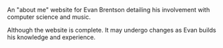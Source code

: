An "about me" website for Evan Brentson detailing his involvement with computer science and music.

Although the website is complete. It may undergo changes as Evan builds his knowledge and experience.